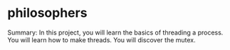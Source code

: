# philosophers

Summary: In this project, you will learn the basics of threading a process. You will learn how to make threads. You will discover the mutex.
